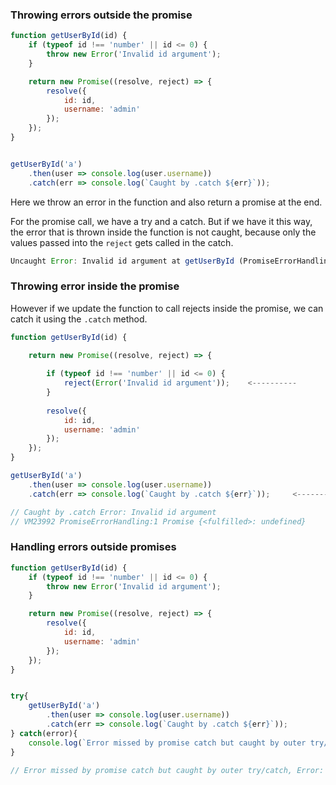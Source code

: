 
### Throwing errors outside the promise

```js
function getUserById(id) {
    if (typeof id !== 'number' || id <= 0) {
        throw new Error('Invalid id argument');
    }

    return new Promise((resolve, reject) => {
        resolve({
            id: id,
            username: 'admin'
        });
    });
}


getUserById('a')
    .then(user => console.log(user.username))
    .catch(err => console.log(`Caught by .catch ${err}`));

```

Here we throw an error in the function and also return a promise at the end. 

For the promise call, we have a try and a catch. But if we have it this way, the error that is thrown inside the function is not caught, because only the values passed into the `reject` gets called in the catch.

```js
Uncaught Error: Invalid id argument at getUserById (PromiseErrorHandling:3:15) at PromiseErrorHandling:15:1
```

### Throwing error inside the promise
However if we update the function to call rejects inside the promise, we can catch it using the `.catch` method.

```js
function getUserById(id) {
    
    return new Promise((resolve, reject) => {

        if (typeof id !== 'number' || id <= 0) {
            reject(Error('Invalid id argument'));    <----------
        }
        
        resolve({
            id: id,
            username: 'admin'
        });
    });
}

getUserById('a')
    .then(user => console.log(user.username))
    .catch(err => console.log(`Caught by .catch ${err}`));     <---------

// Caught by .catch Error: Invalid id argument
// VM23992 PromiseErrorHandling:1 Promise {<fulfilled>: undefined}
```


### Handling errors outside promises

```js
function getUserById(id) {
    if (typeof id !== 'number' || id <= 0) {
        throw new Error('Invalid id argument');
    }

    return new Promise((resolve, reject) => {
        resolve({
            id: id,
            username: 'admin'
        });
    });
}


try{
	getUserById('a')
	    .then(user => console.log(user.username))
	    .catch(err => console.log(`Caught by .catch ${err}`));
} catch(error){
	console.log(`Error missed by promise catch but caught by outer try/catch, ${error}`);
}

// Error missed by promise catch but caught by outer try/catch, Error: Invalid id argument
```
